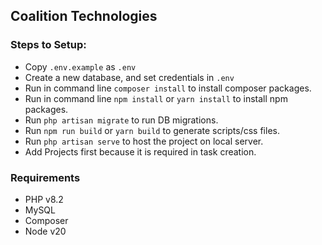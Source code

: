 ## Coalition Technologies

### Steps to Setup:
- Copy `.env.example` as `.env`
- Create a new database, and set credentials in `.env`
- Run in command line `composer install` to install composer packages.
- Run in command line `npm install` or `yarn install` to install npm packages.
- Run `php artisan migrate` to run DB migrations.
- Run `npm run build` or `yarn build` to generate scripts/css files.
- Run `php artisan serve` to host the project on local server.
- Add Projects first because it is required in task creation.

### Requirements
- PHP v8.2
- MySQL
- Composer
- Node v20
